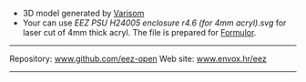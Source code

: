
* 3D model generated by [Varisom](http://www.varisom.com)
* Your can use *EEZ PSU H24005 enclosure r4.6 (for 4mm acryl).svg* for laser cut of 4mm thick acryl. The file is prepared for [Formulor](http://www.formulor.de).

**********************

Repository: www.github.com/eez-open
Web site: www.envox.hr/eez

**********************
